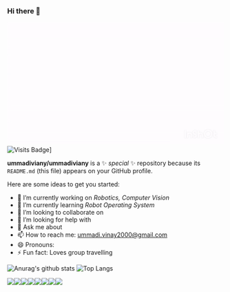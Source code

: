 ### Hi there 👋

![Hey there, I'm Vinay. I'm a Developer, a maker work on ML/AI. Check out my work](https://github.com/ummadiviany/ummadiviany/blob/master/intro.gif)
![Visits Badge](https://badges.pufler.dev/visits/ummadiviany/git-badges)]


**ummadiviany/ummadiviany** is a ✨ _special_ ✨ repository because its `README.md` (this file) appears on your GitHub profile.

Here are some ideas to get you started:

- 🔭 I’m currently working on *Robotics, Computer Vision* 
- 🌱 I’m currently learning *Robot Operating System* 
- 👯 I’m looking to collaborate on 
- 🤔 I’m looking for help with 
- 💬 Ask me about 
- 📫 How to reach me: ummadi.vinay2000@gmail.com
- 😄 Pronouns: 
- ⚡ Fun fact: Loves group travelling

<!--- 
[Visitor Count](https : //profile-counter.glitch.me/ummadiviany/count.svg) %
<img src="https://github-readme-linkedin.vercel.app/[METHOD]?username=[ummadivinay]"/>

--->

![Anurag's github stats](https://github-readme-stats.vercel.app/api?username=ummadiviany&show_icons=true&theme=dracula)
![Top Langs](https://github-readme-stats.vercel.app/api/top-langs/?username=ummadiviany)



<img src="https://img.shields.io/badge/markdown-%23000000.svg?&style=for-the-badge&logo=markdown&logoColor=white"/><img src="https://img.shields.io/badge/c%23%20-%23239120.svg?&style=for-the-badge&logo=c-sharp&logoColor=white"/><img src="https://img.shields.io/badge/python%20-%2314354C.svg?&style=for-the-badge&logo=python&logoColor=white"/><img src="https://img.shields.io/badge/css3%20-%231572B6.svg?&style=for-the-badge&logo=css3&logoColor=white"/><img src="https://img.shields.io/badge/html5%20-%23E34F26.svg?&style=for-the-badge&logo=html5&logoColor=white"/><img src="https://img.shields.io/badge/flask%20-%23000.svg?&style=for-the-badge&logo=flask&logoColor=white"/><img src="https://img.shields.io/badge/github%20-%23121011.svg?&style=for-the-badge&logo=github&logoColor=white"/><img src="https://img.shields.io/badge/mysql-%2300f.svg?&style=for-the-badge&logo=mysql&logoColor=white"/>
